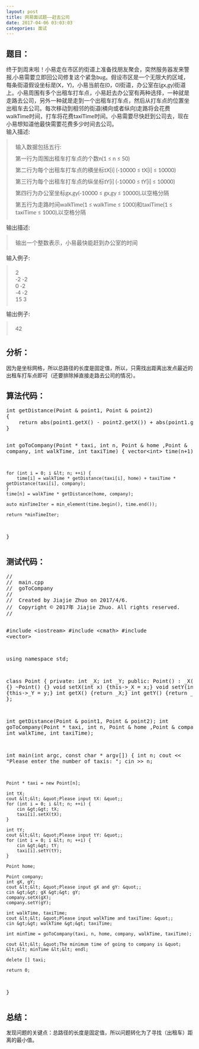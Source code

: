 ```yaml
---
layout: post
title: 网易面试题——赶去公司
date: 2017-04-06 03:03:03
categories: 面试
---
```



<h2>题目：</h2>
<p></p>
<p style="margin-top:0px; margin-bottom:10px; color:rgb(46,46,46); font-family:&quot;Microsoft YaHei&quot;,宋体,Lato,&quot;Helvetica Neue&quot;,Helvetica,Arial,sans-serif; font-size:15px">
终于到周末啦！小易走在市区的街道上准备找朋友聚会，突然服务器发来警报,小易需要立即回公司修复这个紧急bug。假设市区是一个无限大的区域，每条街道假设坐标是(X，Y)，小易当前在(0，0)街道，办公室在(gx,gy)街道上。小易周围有多个出租车打车点，小易赶去办公室有两种选择，一种就是走路去公司，另外一种就是走到一个出租车打车点，然后从打车点的位置坐出租车去公司。每次移动到相邻的街道(横向或者纵向)走路将会花费walkTime时间，打车将花费taxiTime时间。小易需要尽快赶到公司去，现在小易想知道他最快需要花费多少时间去公司。<br style="">
<span style="">输入描述:</span></p>
<blockquote style="padding:10px 20px; margin:0px 0px 10px; font-size:15px; border-left:5px solid rgb(238,238,238); color:rgb(94,94,94); font-family:&quot;Microsoft YaHei&quot;,宋体,Lato,&quot;Helvetica Neue&quot;,Helvetica,Arial,sans-serif">
<p style="margin-top:0px; margin-bottom:10px">输入数据包括五行:</p>
<p style="margin-top:0px; margin-bottom:10px">第一行为周围出租车打车点的个数n(1 ≤ n ≤ 50)</p>
<p style="margin-top:0px; margin-bottom:10px">第二行为每个出租车打车点的横坐标tX[i] (-10000 ≤ tX[i] ≤ 10000)</p>
<p style="margin-top:0px; margin-bottom:10px">第三行为每个出租车打车点的纵坐标tY[i] (-10000 ≤ tY[i] ≤ 10000)</p>
<p style="margin-top:0px; margin-bottom:10px">第四行为办公室坐标gx,gy(-10000 ≤ gx,gy ≤ 10000),以空&#26684;分隔</p>
<p style="margin-top:0px; margin-bottom:0px">第五行为走路时间walkTime(1 ≤ walkTime ≤ 1000)和taxiTime(1 ≤ taxiTime ≤ 1000),以空&#26684;分隔</p>
</blockquote>
<p style="margin-top:0px; margin-bottom:10px; color:rgb(46,46,46); font-family:&quot;Microsoft YaHei&quot;,宋体,Lato,&quot;Helvetica Neue&quot;,Helvetica,Arial,sans-serif; font-size:15px">
<span style="">输出描述:</span></p>
<blockquote style="padding:10px 20px; margin:0px 0px 10px; font-size:15px; border-left:5px solid rgb(238,238,238); color:rgb(94,94,94); font-family:&quot;Microsoft YaHei&quot;,宋体,Lato,&quot;Helvetica Neue&quot;,Helvetica,Arial,sans-serif">
<p style="margin-top:0px; margin-bottom:0px">输出一个整数表示，小易最快能赶到办公室的时间</p>
</blockquote>
<p style="margin-top:0px; margin-bottom:10px; color:rgb(46,46,46); font-family:&quot;Microsoft YaHei&quot;,宋体,Lato,&quot;Helvetica Neue&quot;,Helvetica,Arial,sans-serif; font-size:15px">
<span style="">输入例子:</span></p>
<blockquote style="padding:10px 20px; margin:0px 0px 10px; font-size:15px; border-left:5px solid rgb(238,238,238); color:rgb(94,94,94); font-family:&quot;Microsoft YaHei&quot;,宋体,Lato,&quot;Helvetica Neue&quot;,Helvetica,Arial,sans-serif">
<p style="margin-top:0px; margin-bottom:0px">2<br style="">
-2 -2<br style="">
0 -2<br style="">
-4 -2<br style="">
15 3</p>
</blockquote>
<p style="margin-top:0px; margin-bottom:10px; color:rgb(46,46,46); font-family:&quot;Microsoft YaHei&quot;,宋体,Lato,&quot;Helvetica Neue&quot;,Helvetica,Arial,sans-serif; font-size:15px">
<span style="">输出例子:</span></p>
<blockquote style="padding:10px 20px; margin:0px 0px 10px; font-size:15px; border-left:5px solid rgb(238,238,238); color:rgb(94,94,94); font-family:&quot;Microsoft YaHei&quot;,宋体,Lato,&quot;Helvetica Neue&quot;,Helvetica,Arial,sans-serif">
<p style="margin-top:0px; margin-bottom:0px">42</p>
</blockquote>
<h2>分析：</h2>
<p>因为是坐标网&#26684;，所以总路径的长度是固定&#20540;，所以，只需找出距离出发点最近的出租车打车点即可（还要排除掉直接走路去公司的情况）。</p>
<h2>算法代码：</h2>
<p></p>
<pre code_snippet_id="2314908" snippet_file_name="blog_20170406_1_644730"  name="code" class="cpp">int getDistance(Point &amp; point1, Point &amp; point2)
{
    return abs(point1.getX() - point2.getX()) + abs(point1.getY() - point2.getY());
}

int goToCompany(Point * taxi, int n, Point &amp; home ,Point &amp; company, int walkTime, int taxiTime)
{
    vector&lt;int&gt; time(n+1);
    
    for (int i = 0; i &lt; n; ++i) {
        time[i] = walkTime * getDistance(taxi[i], home) + taxiTime * getDistance(taxi[i], company);
    }
    time[n] = walkTime * getDistance(home, company);
    
    auto minTimeIter = min_element(time.begin(), time.end());
    
    return *minTimeIter;
}</pre>
<p></p>
<h2>测试代码：</h2>
<p></p>
<pre code_snippet_id="2314908" snippet_file_name="blog_20170406_2_6261074"  name="code" class="cpp">//
//  main.cpp
//  goToCompany
//
//  Created by Jiajie Zhuo on 2017/4/6.
//  Copyright &copy; 2017年 Jiajie Zhuo. All rights reserved.
//

#include &lt;iostream&gt;
#include &lt;cmath&gt;
#include &lt;vector&gt;

using namespace std;

class Point
{
private:
    int _X;
    int _Y;
public:
    Point() : _X(0), _Y(0) {}
    ~Point() {}
    void setX(int x) {this-&gt;_X = x;}
    void setY(int y) {this-&gt;_Y = y;}
    int getX() {return _X;}
    int getY() {return _Y;}
};

int getDistance(Point &amp; point1, Point &amp; point2);
int goToCompany(Point * taxi, int n, Point &amp; home ,Point &amp; company, int walkTime, int taxiTime);

int main(int argc, const char * argv[]) {
    int n;
    cout &lt;&lt; &quot;Please enter the number of taxis: &quot;;
    cin &gt;&gt; n;
    
    Point * taxi = new Point[n];
    
    int tX;
    cout &lt;&lt; &quot;Please input tX: &quot;;
    for (int i = 0; i &lt; n; ++i) {
        cin &gt;&gt; tX;
        taxi[i].setX(tX);
    }
    
    int tY;
    cout &lt;&lt; &quot;Please input tY: &quot;;
    for (int i = 0; i &lt; n; ++i) {
        cin &gt;&gt; tY;
        taxi[i].setY(tY);
    }
    
    Point home;
    
    Point company;
    int gX, gY;
    cout &lt;&lt; &quot;Please input gX and gY: &quot;;
    cin &gt;&gt; gX &gt;&gt; gY;
    company.setX(gX);
    company.setY(gY);
    
    int walkTime, taxiTime;
    cout &lt;&lt; &quot;Please input walkTime and taxiTime: &quot;;
    cin &gt;&gt; walkTime &gt;&gt; taxiTime;
    
    int minTime = goToCompany(taxi, n, home, company, walkTime, taxiTime);
    
    cout &lt;&lt; &quot;The minimum time of going to company is &quot; &lt;&lt; minTime &lt;&lt; endl;
    
    delete [] taxi;
    
    return 0;
}</pre>
<p></p>
<h2>总结：</h2>
<p>发现问题的关键点：总路径的长度是固定&#20540;，所以问题转化为了寻找（出租车）距离的最小&#20540;。<br>
</p>
